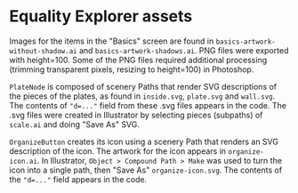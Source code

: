 Equality Explorer assets
================

Images for the items in the "Basics" screen are found in `basics-artwork-without-shadow.ai` and
`basics-artwork-shadows.ai`. PNG files were exported with height=100. Some of the PNG files required
additional processing (trimming transparent pixels, resizing to height=100) in Photoshop.

`PlateNode` is composed of scenery Paths that render SVG descriptions of the pieces of the plates, as found
in `inside.svg`, `plate.svg` and `wall.svg`. The contents of `"d=..."` field from these .svg files appears in the code.
The .svg files were created in Illustrator by selecting pieces (subpaths) of `scale.ai` and doing "Save As" SVG.

`OrganizeButton` creates its icon using a scenery Path that renders an SVG description of the icon. The artwork
for the icon appears in `organize-icon.ai`. In Illustrator, `Object > Compound Path > Make` was used to turn the icon
into a single path, then "Save As" `organize-icon.svg`. The contents of the `"d=..."` field appears in the code.
